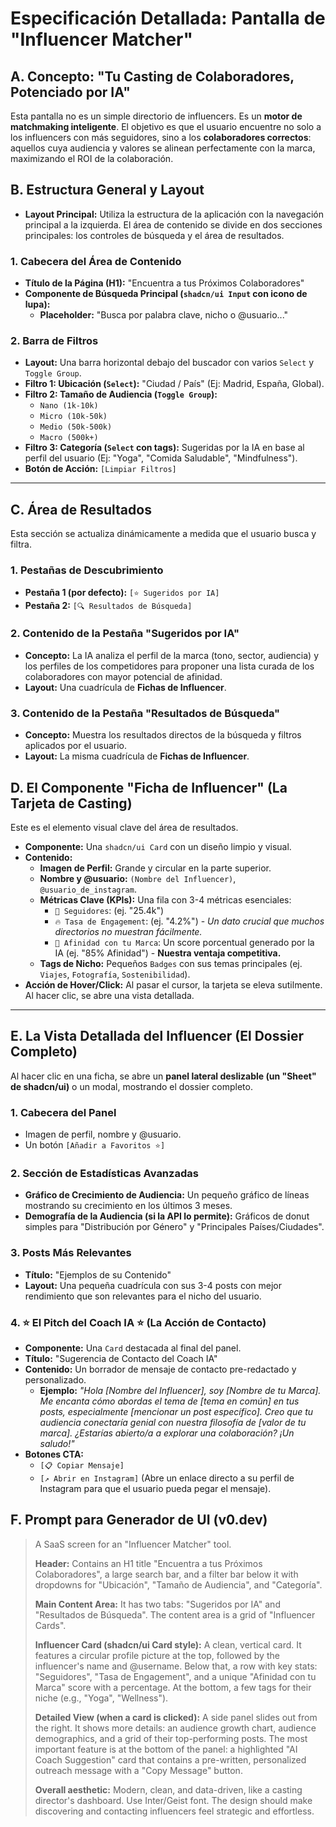 # Especificación Detallada: Pantalla de "Influencer Matcher"

## A. Concepto: "Tu Casting de Colaboradores, Potenciado por IA"

Esta pantalla no es un simple directorio de influencers. Es un **motor de matchmaking inteligente**. El objetivo es que el usuario encuentre no solo a los influencers con más seguidores, sino a los **colaboradores correctos**: aquellos cuya audiencia y valores se alinean perfectamente con la marca, maximizando el ROI de la colaboración.

## B. Estructura General y Layout

-   **Layout Principal:** Utiliza la estructura de la aplicación con la navegación principal a la izquierda. El área de contenido se divide en dos secciones principales: los controles de búsqueda y el área de resultados.

### 1. Cabecera del Área de Contenido
-   **Título de la Página (H1):** "Encuentra a tus Próximos Colaboradores"
-   **Componente de Búsqueda Principal (`shadcn/ui Input` con icono de lupa):**
    -   **Placeholder:** "Busca por palabra clave, nicho o @usuario..."

### 2. Barra de Filtros
-   **Layout:** Una barra horizontal debajo del buscador con varios `Select` y `Toggle Group`.
-   **Filtro 1: Ubicación (`Select`):** "Ciudad / País" (Ej: Madrid, España, Global).
-   **Filtro 2: Tamaño de Audiencia (`Toggle Group`):**
    -   `Nano (1k-10k)`
    -   `Micro (10k-50k)`
    -   `Medio (50k-500k)`
    -   `Macro (500k+)`
-   **Filtro 3: Categoría (`Select` con tags):** Sugeridas por la IA en base al perfil del usuario (Ej: "Yoga", "Comida Saludable", "Mindfulness").
-   **Botón de Acción:** `[Limpiar Filtros]`

---

## C. Área de Resultados

Esta sección se actualiza dinámicamente a medida que el usuario busca y filtra.

### 1. Pestañas de Descubrimiento
-   **Pestaña 1 (por defecto):** `[⭐ Sugeridos por IA]`
-   **Pestaña 2:** `[🔍 Resultados de Búsqueda]`

### 2. Contenido de la Pestaña "Sugeridos por IA"
-   **Concepto:** La IA analiza el perfil de la marca (tono, sector, audiencia) y los perfiles de los competidores para proponer una lista curada de los colaboradores con mayor potencial de afinidad.
-   **Layout:** Una cuadrícula de **Fichas de Influencer**.

### 3. Contenido de la Pestaña "Resultados de Búsqueda"
-   **Concepto:** Muestra los resultados directos de la búsqueda y filtros aplicados por el usuario.
-   **Layout:** La misma cuadrícula de **Fichas de Influencer**.

## D. El Componente "Ficha de Influencer" (La Tarjeta de Casting)

Este es el elemento visual clave del área de resultados.

-   **Componente:** Una `shadcn/ui Card` con un diseño limpio y visual.
-   **Contenido:**
    -   **Imagen de Perfil:** Grande y circular en la parte superior.
    -   **Nombre y @usuario:** `(Nombre del Influencer)`, `@usuario_de_instagram`.
    -   **Métricas Clave (KPIs):** Una fila con 3-4 métricas esenciales:
        -   `👥 Seguidores`: (ej. "25.4k")
        -   `🔥 Tasa de Engagement`: (ej. "4.2%") - *Un dato crucial que muchos directorios no muestran fácilmente.*
        -   `🎯 Afinidad con tu Marca`: Un score porcentual generado por la IA (ej. "85% Afinidad") - **Nuestra ventaja competitiva.**
    -   **Tags de Nicho:** Pequeños `Badges` con sus temas principales (ej. `Viajes`, `Fotografía`, `Sostenibilidad`).
-   **Acción de Hover/Click:** Al pasar el cursor, la tarjeta se eleva sutilmente. Al hacer clic, se abre una vista detallada.

---

## E. La Vista Detallada del Influencer (El Dossier Completo)

Al hacer clic en una ficha, se abre un **panel lateral deslizable (un "Sheet" de shadcn/ui)** o un modal, mostrando el dossier completo.

### 1. Cabecera del Panel
-   Imagen de perfil, nombre y @usuario.
-   Un botón `[Añadir a Favoritos ⭐]`

### 2. Sección de Estadísticas Avanzadas
-   **Gráfico de Crecimiento de Audiencia:** Un pequeño gráfico de líneas mostrando su crecimiento en los últimos 3 meses.
-   **Demografía de la Audiencia (si la API lo permite):** Gráficos de donut simples para "Distribución por Género" y "Principales Países/Ciudades".

### 3. Posts Más Relevantes
-   **Título:** "Ejemplos de su Contenido"
-   **Layout:** Una pequeña cuadrícula con sus 3-4 posts con mejor rendimiento que son relevantes para el nicho del usuario.

### 4. ⭐ El Pitch del Coach IA ⭐ (La Acción de Contacto)
-   **Componente:** Una `Card` destacada al final del panel.
-   **Título:** "Sugerencia de Contacto del Coach IA"
-   **Contenido:** Un borrador de mensaje de contacto pre-redactado y personalizado.
    -   **Ejemplo:** *"Hola [Nombre del Influencer], soy [Nombre de tu Marca]. Me encanta cómo abordas el tema de [tema en común] en tus posts, especialmente [mencionar un post específico]. Creo que tu audiencia conectaría genial con nuestra filosofía de [valor de tu marca]. ¿Estarías abierto/a a explorar una colaboración? ¡Un saludo!"*
-   **Botones CTA:**
    -   `[📋 Copiar Mensaje]`
    -   `[↗️ Abrir en Instagram]` (Abre un enlace directo a su perfil de Instagram para que el usuario pueda pegar el mensaje).

## F. Prompt para Generador de UI (v0.dev)

> A SaaS screen for an "Influencer Matcher" tool.
>
> **Header:** Contains an H1 title "Encuentra a tus Próximos Colaboradores", a large search bar, and a filter bar below it with dropdowns for "Ubicación", "Tamaño de Audiencia", and "Categoría".
>
> **Main Content Area:** It has two tabs: "Sugeridos por IA" and "Resultados de Búsqueda". The content area is a grid of "Influencer Cards".
>
> **Influencer Card (shadcn/ui Card style):**
> A clean, vertical card. It features a circular profile picture at the top, followed by the influencer's name and @username. Below that, a row with key stats: "Seguidores", "Tasa de Engagement", and a unique "Afinidad con tu Marca" score with a percentage. At the bottom, a few tags for their niche (e.g., "Yoga", "Wellness").
>
> **Detailed View (when a card is clicked):**
> A side panel slides out from the right. It shows more details: an audience growth chart, audience demographics, and a grid of their top-performing posts.
> The most important feature is at the bottom of the panel: a highlighted "AI Coach Suggestion" card that contains a pre-written, personalized outreach message with a "Copy Message" button.
>
> **Overall aesthetic:** Modern, clean, and data-driven, like a casting director's dashboard. Use Inter/Geist font. The design should make discovering and contacting influencers feel strategic and effortless.